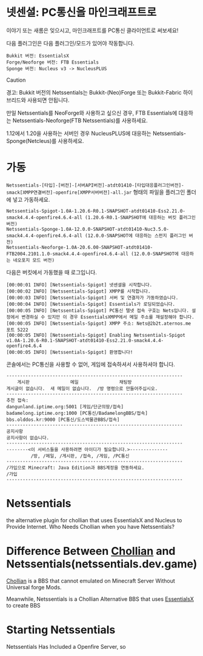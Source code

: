 # 넷센셜: PC통신을 마인크래프트로
이야기 또는 새롬은 잊으시고, 마인크래프트를 PC통신 클라이언트로 써보세요!

다음 플러그인은 다음 플러그인/모드가 있어야 작동합니다.
```
Bukkit 버전: EssentialsX
Forge/Neoforge 버전: FTB Essentials
Sponge 버전: Nucleus v3 -> NucleusPLUS
```

> [!CAUTION]
>
> 경고: Bukkit 버전의 Netssentials는 Bukkit-(Neo)Forge 또는 Bukkit-Fabric 하이브리드와 사용되면 안됩니다.
>
> 만일 Netssentials를 NeoForge와 사용하고 싶으신 경우, FTB Essentials에 대응하는 Netssentials-Neoforge(FTB Netssentials)를 사용하세요.
>
> 1.12에서 1.20을 사용하는 서버인 경우 NucleusPLUS에 대응하는 Netssentials-Sponge(Netcleus)를 사용하세요.

# 가동
```Netssentials-[타입]-[버전]-[서버API버전]-atdt01410-[타입대응플러그인버전]-smack[XMPP연결버전]-openfire[XMPP서버버전]-all.jar``` 형태의 파일을 플러그인 폴더에 넣고 가동하세요.
```
Netssentials-Spigot-1.0A-1.20.6-R0.1-SNAPSHOT-atdt01410-Ess2.21.0-smack4.4.4-openfire4.6.4-all (1.20.6-R0.1-SNAPSHOT에 대응하는 버킷 플러그인 버전)
Netssentials-Sponge-1.0A-12.0.0-SNAPSHOT-atdt01410-Nuc3.5.0-smack4.4.4-openfire4.6.4-all (12.0.0-SNAPSHOT에 대응하는 스펀지 플러그인 버전)
Netssentials-Neoforge-1.0A-20.6.00-SNAPSHOT-atdt01410-FTB2004.2101.1.0-smack4.4.4-openfire4.6.4-all (12.0.0-SNAPSHOT에 대응하는 네오포지 모드 버전)
```

다음은 버킷에서 가동했을 때 로그입니다.
```
[00:00:01 INFO] [Netssentials-Spigot] 넷센셜을 시작합니다.
[00:00:02 INFO] [Netssentials-Spigot] XMPP를 시작합니다.
[00:00:03 INFO] [Netssentials-Spigot] 서버 및 연결자가 가동하였습니다.
[00:00:04 INFO] [Netssentials-Spigot] Essentials가 로딩되었습니다.
[00:00:05 INFO] [Netssentials-Spigot] PC통신 텔넷 접속 구호는 Nets입니다. 설정에서 변경하실 수 있지만 이 경우 EssentialsXMPP에서 메일 주소를 재설정해야 합니다.
[00:00:05 INFO] [Netssentials-Spigot] XMPP 주소: Nets@2b2t.aternos.me 포트 5222
[00:00:05 INFO] [Netssentials-Spigot] Enabling Netssentials-Spigot v1.0A-1.20.6-R0.1-SNAPSHOT-atdt01410-Ess2.21.0-smack4.4.4-openfire4.6.4
[00:00:05 INFO] [Netssentials-Spigot] 환영합니다!
```
콘솔에서는 PC통신을 사용할 수 없어, 게임에 접속하셔서 사용하셔야 합니다.
```
-----------------------------------------------------------------
    게시판               메일               채팅방
게시글이 없습니다.  새 메일이 없습니다.  /방 명령으로 만들어주십시오.
-----------------------------------------------------------------
추천 접속:
dangunland.iptime.org:5001 [게임/단군의땅/접속]
badamelong.iptime.org:1000 [PC통신/BadamelongBBS/접속]
bbs.olddos.kr:9000 [PC통신/도스박물관BBS/접속]
-----------------------------------------------------------------
공지사항
공지사항이 없습니다.
-----------------------------------------------------------------
--------<이 서비스들을 사용하려면 아이디가 필요합니다.>--------------
         /방, /메일, /게시판, /접속, /게임, /PC통신
-----------------------------------------------------------------
/가입으로 Minecraft: Java Edition과 BBS계정을 연동하세요.
/가입
-----------------------------------------------------------------

```

# Netssentials
the alternative plugin for chollian that uses EssentialsX and Nucleus to Provide Internet. Who Needs Chollian when you have Netssentials?

# Difference Between [Chollian](https://chol.com) and Netssentials(netssentials.dev.game)
[Chollian](https://chol.com) is a BBS that cannot emulated on Minecraft Server Without Universal forge Mods.

Meanwhile, Netssentials is a Chollian Alternative BBS that uses [EssentialsX](https://essentialsx.net) to create BBS

# Starting Netssentials
Netssentials Has Included a Openfire Server, so 
